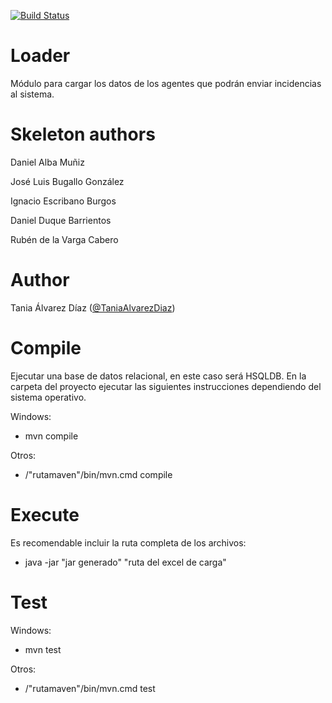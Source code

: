[![Build Status](https://travis-ci.org/TaniaAlvarezDiaz/Loader.svg?branch=master)](https://travis-ci.com/TaniaAlvarezDiaz/Loader)

# Loader
Módulo para cargar los datos de los agentes que podrán enviar incidencias al sistema.

# Skeleton authors 

Daniel Alba Muñiz

José Luis Bugallo González

Ignacio Escribano Burgos

Daniel Duque Barrientos

Rubén de la Varga Cabero

# Author

Tania Álvarez Díaz ([@TaniaAlvarezDiaz](https://github.com/TaniaAlvarezDiaz))

# Compile

Ejecutar una base de datos relacional, en este caso será HSQLDB.
En la carpeta del proyecto ejecutar las siguientes instrucciones dependiendo del sistema operativo.

Windows:
  - mvn compile
 
Otros:
  - /"rutamaven"/bin/mvn.cmd compile
  
# Execute

Es recomendable incluir la ruta completa de los archivos:

  - java -jar "jar generado" "ruta del excel de carga"

# Test

Windows:
  - mvn test
 
Otros:

  - /"rutamaven"/bin/mvn.cmd test
